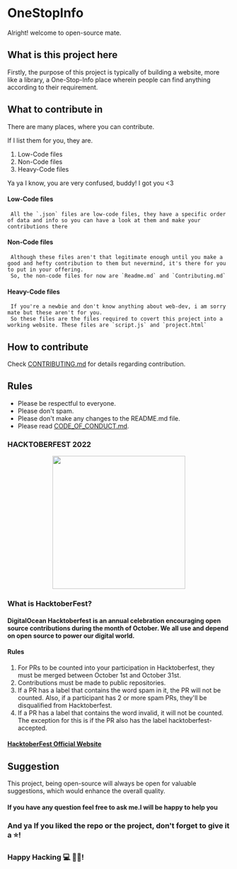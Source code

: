 # OneStopInfo

 Alright! welcome to open-source mate.

## What is this project here

 Firstly, the purpose of this project is typically of building a website, more like a library, a One-Stop-Info place wherein people can find anything according to their requirement.

## What to contribute in 

There are many places, where you can contribute.

If I list them for you, they are.

1. Low-Code files
2. Non-Code files
3. Heavy-Code files

Ya ya I know, you are very confused, buddy! I got you <3

#### Low-Code files

     All the `.json` files are low-code files, they have a specific order of data and info so you can have a look at them and make your contributions there

#### Non-Code files

     Although these files aren't that legitimate enough until you make a good and hefty contribution to them but nevermind, it's there for you to put in your offering. 
     So, the non-code files for now are `Readme.md` and `Contributing.md`

#### Heavy-Code files

     If you're a newbie and don't know anything about web-dev, i am sorry mate but these aren't for you.
     So these files are the files required to covert this project into a working website. These files are `script.js` and `project.html`

## How to contribute

 Check [CONTRIBUTING.md](https://github.com/GeekGuy-29/OneStopInfo/blob/main/Repo%20Doc%20Files/CONTRIBUTING.md) for details regarding contribution.

## Rules
- Please be respectful to everyone.
- Please don't spam.
- Please don't make any changes to the README.md file.
- Please read [CODE_OF_CONDUCT.md]().

###               **HACKTOBERFEST 2022**

<p align="center">
    <a href="https://hacktoberfest.digitalocean.com/">
      <img src="https://pbs.twimg.com/profile_images/1567906020831150081/oJ7mKaaj_400x400.jpg" width=300px>
    </a>
</p>  

### What is HacktoberFest?
   ####  DigitalOcean Hacktoberfest is an annual celebration encouraging open source contributions during the month of October. We all use and depend on open source to power our digital world. 
   ####  **Rules**
   1.  For PRs to be counted into your participation in Hacktoberfest, they must be merged between October 1st and October 31st.
   2.  Contributions must be made to public repositories.
   3.  If a PR has a label that contains the word spam in it, the PR will not be counted. Also, if a participant has 2 or more spam PRs, they'll be disqualified            from Hacktoberfest.
   4.  If a PR has a label that contains the word invalid, it will not be counted. The exception for this is if the PR also has the label hacktoberfest-accepted.
  ####  [HacktoberFest Official Website](https://hacktoberfest.com/)

  

  

## Suggestion
 
   This project, being open-source will always be open for valuable suggestions, which would enhance the overall  quality.

 #### If you have any question feel free to ask me.I will be happy to help you
 ### And ya If you liked the repo or the project, don't forget to give it a ⭐!
 ### Happy Hacking 💻 🧑‍🎓!




